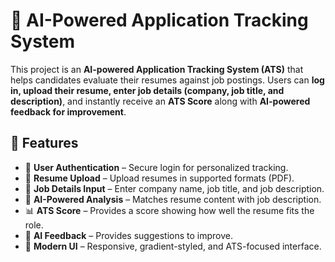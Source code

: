 # 📄 AI-Powered Application Tracking System

This project is an **AI-powered Application Tracking System (ATS)** that helps candidates evaluate their resumes against job postings. Users can **log in, upload their resume, enter job details (company, job title, and description)**, and instantly receive an **ATS Score** along with **AI-powered feedback for improvement**.

## 🚀 Features

* 🔐 **User Authentication** – Secure login for personalized tracking.
* 📂 **Resume Upload** – Upload resumes in supported formats (PDF).
* 🏢 **Job Details Input** – Enter company name, job title, and job description.
* 🤖 **AI-Powered Analysis** – Matches resume content with job description.
* 📊 **ATS Score** – Provides a score showing how well the resume fits the role.
* 📝 **AI Feedback** – Provides suggestions to improve.
* 🎨 **Modern UI** – Responsive, gradient-styled, and ATS-focused interface.
